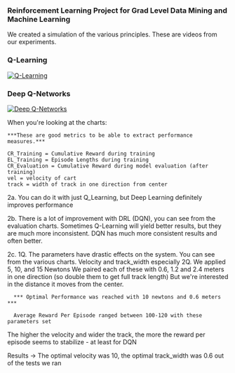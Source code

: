 ### Reinforcement Learning Project for Grad Level Data Mining and Machine Learning

We created a simulation of the various principles. These are videos from our experiments.

### Q-Learning
[![Q-Learning](https://img.youtube.com/vi/hhrLYEw1LoE/0.jpg)](https://youtu.be/hhrLYEw1LoE)

### Deep Q-Networks
[![Deep Q-Networks](https://img.youtube.com/vi/fBLAi6L_moY/0.jpg)](https://youtu.be/fBLAi6L_moY)


When you're looking at the charts:

    ***These are good metrics to be able to extract performance measures.***
    
    CR_Training = Cumulative Reward during training
    EL_Training = Episode Lengths during training
    CR_Evaluation = Cumulative Reward during model evaluation (after training)
    vel = velocity of cart
    track = width of track in one direction from center




2a. You can do it with just Q_Learning, but Deep Learning definitely improves performance

2b. There is a lot of improvement with DRL (DQN), you can see from the evaluation charts. 
    Sometimes Q-Learning will yield better results, but they are much more inconsistent.
    DQN has much more consistent results and often better.

2c. 
  1Q. The parameters have drastic effects on the system. You can see from the various charts.
      Velocity and track_width especially
  2Q. We applied 5, 10, and 15 Newtons
      We paired each of these with 0.6, 1.2 and 2.4 meters in one direction (so double them to get full track length)
      But we're interested in the distance it moves from the center.

      *** Optimal Performance was reached with 10 newtons and 0.6 meters ***

      Average Reward Per Episode ranged between 100-120 with these parameters set
  

The higher the velocity and wider the track, the more the reward per episode seems to stabilize - at least for DQN

Results -> The optimal velocity was 10, the optimal track_width was 0.6 out of the tests we ran



